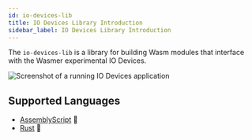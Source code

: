 ```yaml
---
id: io-devices-lib
title: IO Devices Library Introduction
sidebar_label: IO Devices Library Introduction
---
```


The `io-devices-lib` is a library for building Wasm modules that interface with the Wasmer experimental IO Devices.

![Screenshot of a running IO Devices application](https://github.com/wasmerio/io-devices-lib/raw/master/assets/framebufferScreenshot.png)

## Supported Languages

* [AssemblyScript](io-devices/io-devices-lib/io-devices-lib-assemblyscript) 🚀
* [Rust](io-devices/io-devices-lib/io-devices-lib-rust) 🦀
